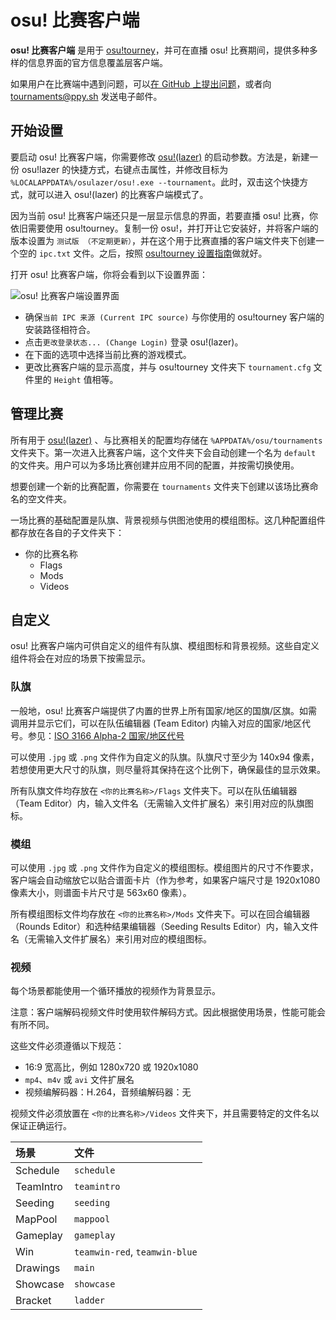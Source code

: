 # osu! 比赛客户端

**osu! 比赛客户端** 是用于 [osu!tourney](/wiki/osu!_tournament_client/osu!tourney)，并可在直播 osu! 比赛期间，提供多种多样的信息界面的官方信息覆盖层客户端。

如果用户在比赛端中遇到问题，可以[在 GitHub 上提出问题](https://github.com/ppy/osu/issues)，或者向 [tournaments@ppy.sh](mailto:tournaments@ppy.sh) 发送电子邮件。

## 开始设置

要启动 osu! 比赛客户端，你需要修改 [osu!(lazer)](/wiki/Client/Release_stream/Lazer) 的启动参数。方法是，新建一份 osu!lazer 的快捷方式，右键点击属性，并修改目标为 `%LOCALAPPDATA%/osulazer/osu!.exe --tournament`。此时，双击这个快捷方式，就可以进入 osu!(lazer) 的比赛客户端模式了。

因为当前 osu! 比赛客户端还只是一层显示信息的界面，若要直播 osu! 比赛，你依旧需要使用 osu!tourney。复制一份 osu!，并打开让它安装好，并将客户端的版本设置为 `测试版 （不定期更新）`，并在这个用于比赛直播的客户端文件夹下创建一个空的 `ipc.txt` 文件。之后，按照 [osu!tourney 设置指南](/wiki/osu!_tournament_client/osu!tourney/Setup)做就好。

打开 osu! 比赛客户端，你将会看到以下设置界面：

![osu! 比赛客户端设置界面](img/setup-screen.png)

- 确保`当前 IPC 来源 (Current IPC source)` 与你使用的 osu!tourney 客户端的安装路径相符合。
- 点击`更改登录状态... (Change Login)` 登录 osu!(lazer)。
- 在下面的选项中选择当前比赛的游戏模式。
- 更改比赛客户端的显示高度，并与 osu!tourney 文件夹下 `tournament.cfg` 文件里的 `Height` 值相等。

## 管理比赛

所有用于 [osu!(lazer)](/wiki/Client/Release_stream/Lazer) 、与比赛相关的配置均存储在 `%APPDATA%/osu/tournaments` 文件夹下。第一次进入比赛客户端，这个文件夹下会自动创建一个名为 `default` 的文件夹。用户可以为多场比赛创建并应用不同的配置，并按需切换使用。

想要创建一个新的比赛配置，你需要在 `tournaments` 文件夹下创建以该场比赛命名的空文件夹。

一场比赛的基础配置是队旗、背景视频与供图池使用的模组图标。这几种配置组件都存放在各自的子文件夹下：

- 你的比赛名称
  - Flags
  - Mods
  - Videos

## 自定义

osu! 比赛客户端内可供自定义的组件有队旗、模组图标和背景视频。这些自定义组件将会在对应的场景下按需显示。

### 队旗

一般地，osu! 比赛客户端提供了内置的世界上所有国家/地区的国旗/区旗。如需调用并显示它们，可以在队伍编辑器 (Team Editor) 内输入对应的国家/地区代号。参见：[ISO 3166 Alpha-2 国家/地区代号](https://www.iso.org/iso-3166-country-codes.html)

可以使用 `.jpg` 或 `.png` 文件作为自定义的队旗。队旗尺寸至少为 140x94 像素，若想使用更大尺寸的队旗，则尽量将其保持在这个比例下，确保最佳的显示效果。

所有队旗文件均存放在 `<你的比赛名称>/Flags` 文件夹下。可以在队伍编辑器（Team Editor）内，输入文件名（无需输入文件扩展名）来引用对应的队旗图标。

### 模组

可以使用 `.jpg` 或 `.png` 文件作为自定义的模组图标。模组图片的尺寸不作要求，客户端会自动缩放它以贴合谱面卡片（作为参考，如果客户端尺寸是 1920x1080 像素大小，则谱面卡片尺寸是 563x60 像素）。

所有模组图标文件均存放在 `<你的比赛名称>/Mods` 文件夹下。可以在回合编辑器（Rounds Editor）和选种结果编辑器（Seeding Results Editor）内，输入文件名（无需输入文件扩展名）来引用对应的模组图标。

### 视频

每个场景都能使用一个循环播放的视频作为背景显示。

注意：客户端解码视频文件时使用软件解码方式。因此根据使用场景，性能可能会有所不同。

这些文件必须遵循以下规范：

- 16:9 宽高比，例如 1280x720 或 1920x1080
- `mp4`、`m4v` 或 `avi` 文件扩展名
- 视频编解码器：H.264，音频编解码器：无

视频文件必须放置在 `<你的比赛名称>/Videos` 文件夹下，并且需要特定的文件名以保证正确运行。

| 场景 | 文件 |
| :-- | :-- |
| Schedule | `schedule` |
| TeamIntro | `teamintro` |
| Seeding | `seeding` |
| MapPool | `mappool` |
| Gameplay | `gameplay` |
| Win | `teamwin-red`, `teamwin-blue` |
| Drawings | `main` |
| Showcase | `showcase` |
| Bracket | `ladder` |
